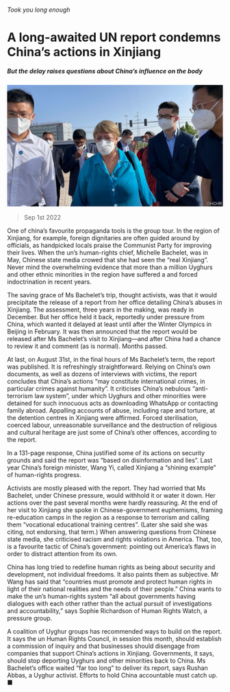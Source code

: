 ###### Took you long enough

# A long-awaited UN report condemns China’s actions in Xinjiang 

##### But the delay raises questions about China’s influence on the body 

![image](images/20220903_CNP504.jpg) 

> Sep 1st 2022 

One of china’s favourite propaganda tools is the group tour. In the region of Xinjiang, for example, foreign dignitaries are often guided around by officials, as handpicked locals praise the Communist Party for improving their lives. When the un’s human-rights chief, Michelle Bachelet, was  in May, Chinese state media crowed that she had seen the “real Xinjiang”. Never mind the overwhelming evidence that more than a million Uyghurs and other ethnic minorities in the region have suffered a  and forced indoctrination in recent years. 

The saving grace of Ms Bachelet’s trip, thought activists, was that it would precipitate the release of a report from her office detailing China’s abuses in Xinjiang. The assessment, three years in the making, was ready in December. But her office held it back, reportedly under pressure from China, which wanted it delayed at least until after the Winter Olympics in Beijing in February. It was then announced that the report would be released after Ms Bachelet’s visit to Xinjiang—and after China had a chance to review it and comment (as is normal). Months passed. 

At last, on August 31st, in the final hours of Ms Bachelet’s term, the report was published. It is refreshingly straightforward. Relying on China’s own documents, as well as dozens of interviews with victims, the report concludes that China’s actions “may constitute international crimes, in particular crimes against humanity”. It criticises China’s nebulous “anti-terrorism law system”, under which Uyghurs and other minorities were detained for such innocuous acts as downloading WhatsApp or contacting family abroad. Appalling accounts of abuse, including rape and torture, at the detention centres in Xinjiang were affirmed. Forced sterilisation, coerced labour, unreasonable surveillance and the destruction of religious and cultural heritage are just some of China’s other offences, according to the report. 

In a 131-page response, China justified some of its actions on security grounds and said the report was “based on disinformation and lies”. Last year China’s foreign minister, Wang Yi, called Xinjiang a “shining example” of human-rights progress.

Activists are mostly pleased with the report. They had worried that Ms Bachelet, under Chinese pressure, would withhold it or water it down. Her actions over the past several months were hardly reassuring. At the end of her visit to Xinjiang she spoke in Chinese-government euphemisms, framing re-education camps in the region as a response to terrorism and calling them “vocational educational training centres”. (Later she said she was citing, not endorsing, that term.) When answering questions from Chinese state media, she criticised racism and rights violations in America. That, too, is a favourite tactic of China’s government: pointing out America’s flaws in order to distract attention from its own.

China has long tried to redefine human rights as being about security and development, not individual freedoms. It also paints them as subjective. Mr Wang has said that “countries must promote and protect human rights in light of their national realities and the needs of their people.” China wants to make the un’s human-rights system “all about governments having dialogues with each other rather than the actual pursuit of investigations and accountability,” says Sophie Richardson of Human Rights Watch, a pressure group.

A coalition of Uyghur groups has recommended ways to build on the report. It says the un Human Rights Council, in session this month, should establish a commission of inquiry and that businesses should disengage from companies that support China’s actions in Xinjiang. Governments, it says, should stop deporting Uyghurs and other minorities back to China. Ms Bachelet’s office waited “far too long” to deliver its report, says Rushan Abbas, a Uyghur activist. Efforts to hold China accountable must catch up. ■

